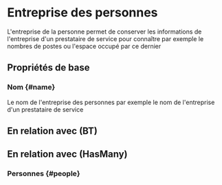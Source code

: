 # Entreprise des personnes

L'entreprise de la personne permet de conserver les informations de l'entreprise d'un prestataire de service pour connaître par exemple le nombres de postes ou l'espace occupé par ce dernier

## Propriétés de base

### Nom {#name}
        
Le nom de l'entreprise des personnes par exemple le nom de l'entreprise d'un prestataire de service

## En relation avec (BT)



## En relation avec (HasMany)

### Personnes {#people}
        


<!--- THIS FILE IS GENERATED PLEASE DO NOT EDIT IT DIRECTLY --->
